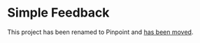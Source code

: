 # Simple Feedback

This project has been renamed to Pinpoint and [has been moved](https://vlence.github.io/pinpoint).
